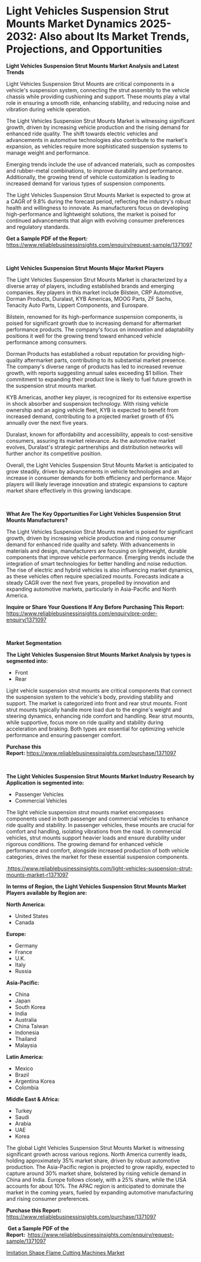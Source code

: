 <p><h1>Light Vehicles Suspension Strut Mounts Market Dynamics 2025-2032: Also about Its Market Trends, Projections, and Opportunities</h1></p><p><strong>Light Vehicles Suspension Strut Mounts Market Analysis and Latest Trends</strong></p>
<p><p>Light Vehicles Suspension Strut Mounts are critical components in a vehicle's suspension system, connecting the strut assembly to the vehicle chassis while providing cushioning and support. These mounts play a vital role in ensuring a smooth ride, enhancing stability, and reducing noise and vibration during vehicle operation.</p><p>The Light Vehicles Suspension Strut Mounts Market is witnessing significant growth, driven by increasing vehicle production and the rising demand for enhanced ride quality. The shift towards electric vehicles and advancements in automotive technologies also contribute to the market's expansion, as vehicles require more sophisticated suspension systems to manage weight and performance.</p><p>Emerging trends include the use of advanced materials, such as composites and rubber-metal combinations, to improve durability and performance. Additionally, the growing trend of vehicle customization is leading to increased demand for various types of suspension components.</p><p>The Light Vehicles Suspension Strut Mounts Market is expected to grow at a CAGR of 9.8% during the forecast period, reflecting the industry's robust health and willingness to innovate. As manufacturers focus on developing high-performance and lightweight solutions, the market is poised for continued advancements that align with evolving consumer preferences and regulatory standards.</p></p>
<p><strong>Get a Sample PDF of the Report:&nbsp;</strong> <a href="https://www.reliablebusinessinsights.com/enquiry/request-sample/1371097?utm_campaign=3051&utm_medium=2&utm_source=Github&utm_content=ia&utm_term=22032025&utm_id=light-vehicles-suspension-strut-mounts">https://www.reliablebusinessinsights.com/enquiry/request-sample/1371097</a></p>
<p>&nbsp;</p>
<p><strong>Light Vehicles Suspension Strut Mounts Major Market Players</strong></p>
<p><p>The Light Vehicles Suspension Strut Mounts Market is characterized by a diverse array of players, including established brands and emerging companies. Key players in this market include Bilstein, CRP Automotive, Dorman Products, Duralast, KYB Americas, MOOG Parts, ZF Sachs, Tenacity Auto Parts, Lippert Components, and Eurospare.</p><p>Bilstein, renowned for its high-performance suspension components, is poised for significant growth due to increasing demand for aftermarket performance products. The company's focus on innovation and adaptability positions it well for the growing trend toward enhanced vehicle performance among consumers.</p><p>Dorman Products has established a robust reputation for providing high-quality aftermarket parts, contributing to its substantial market presence. The company's diverse range of products has led to increased revenue growth, with reports suggesting annual sales exceeding $1 billion. Their commitment to expanding their product line is likely to fuel future growth in the suspension strut mounts market.</p><p>KYB Americas, another key player, is recognized for its extensive expertise in shock absorber and suspension technology. With rising vehicle ownership and an aging vehicle fleet, KYB is expected to benefit from increased demand, contributing to a projected market growth of 6% annually over the next five years.</p><p>Duralast, known for affordability and accessibility, appeals to cost-sensitive consumers, assuring its market relevance. As the automotive market evolves, Duralast's strategic partnerships and distribution networks will further anchor its competitive position.</p><p>Overall, the Light Vehicles Suspension Strut Mounts Market is anticipated to grow steadily, driven by advancements in vehicle technologies and an increase in consumer demands for both efficiency and performance. Major players will likely leverage innovation and strategic expansions to capture market share effectively in this growing landscape.</p></p>
<p>&nbsp;</p>
<p><strong>What Are The Key Opportunities For Light Vehicles Suspension Strut Mounts Manufacturers?</strong></p>
<p><p>The Light Vehicles Suspension Strut Mounts market is poised for significant growth, driven by increasing vehicle production and rising consumer demand for enhanced ride quality and safety. With advancements in materials and design, manufacturers are focusing on lightweight, durable components that improve vehicle performance. Emerging trends include the integration of smart technologies for better handling and noise reduction. The rise of electric and hybrid vehicles is also influencing market dynamics, as these vehicles often require specialized mounts. Forecasts indicate a steady CAGR over the next five years, propelled by innovation and expanding automotive markets, particularly in Asia-Pacific and North America.</p></p>
<p><strong>Inquire or Share Your Questions If Any Before Purchasing This Report:</strong> <a href="https://www.reliablebusinessinsights.com/enquiry/pre-order-enquiry/1371097?utm_campaign=3051&utm_medium=2&utm_source=Github&utm_content=ia&utm_term=22032025&utm_id=light-vehicles-suspension-strut-mounts">https://www.reliablebusinessinsights.com/enquiry/pre-order-enquiry/1371097</a></p>
<p>&nbsp;</p>
<p><strong>Market Segmentation</strong></p>
<p><strong>The Light Vehicles Suspension Strut Mounts Market Analysis by types is segmented into:</strong></p>
<p><ul><li>Front</li><li>Rear</li></ul></p>
<p><p>Light vehicle suspension strut mounts are critical components that connect the suspension system to the vehicle's body, providing stability and support. The market is categorized into front and rear strut mounts. Front strut mounts typically handle more load due to the engine's weight and steering dynamics, enhancing ride comfort and handling. Rear strut mounts, while supportive, focus more on ride quality and stability during acceleration and braking. Both types are essential for optimizing vehicle performance and ensuring passenger comfort.</p></p>
<p><strong>Purchase this Report:&nbsp;</strong><a href="https://www.reliablebusinessinsights.com/purchase/1371097?utm_campaign=3051&utm_medium=2&utm_source=Github&utm_content=ia&utm_term=22032025&utm_id=light-vehicles-suspension-strut-mounts">https://www.reliablebusinessinsights.com/purchase/1371097</a></p>
<p>&nbsp;</p>
<p><strong>The Light Vehicles Suspension Strut Mounts Market Industry Research by Application is segmented into:</strong></p>
<p><ul><li>Passenger Vehicles</li><li>Commercial Vehicles</li></ul></p>
<p><p>The light vehicle suspension strut mounts market encompasses components used in both passenger and commercial vehicles to enhance ride quality and stability. In passenger vehicles, these mounts are crucial for comfort and handling, isolating vibrations from the road. In commercial vehicles, strut mounts support heavier loads and ensure durability under rigorous conditions. The growing demand for enhanced vehicle performance and comfort, alongside increased production of both vehicle categories, drives the market for these essential suspension components.</p></p>
<p><a href="https://www.reliablebusinessinsights.com/light-vehicles-suspension-strut-mounts-market-r1371097?utm_campaign=3051&utm_medium=2&utm_source=Github&utm_content=ia&utm_term=22032025&utm_id=light-vehicles-suspension-strut-mounts">&nbsp;https://www.reliablebusinessinsights.com/light-vehicles-suspension-strut-mounts-market-r1371097</a></p>
<p><strong>In terms of Region, the Light Vehicles Suspension Strut Mounts Market Players available by Region are:</strong></p>
<p>
    <p> <strong> North America: </strong>
        <ul>
            <li>United States</li>
            <li>Canada</li>
        </ul>
        </p> 
    <p> <strong> Europe: </strong>
        <ul>
            <li>Germany</li>
            <li>France</li>
            <li>U.K.</li>
            <li>Italy</li>
            <li>Russia</li>
        </ul>
        </p> 
    <p> <strong> Asia-Pacific: </strong>
        <ul>
            <li>China</li>
            <li>Japan</li>
            <li>South Korea</li>
            <li>India</li>
            <li>Australia</li>
            <li>China Taiwan</li>
            <li>Indonesia</li>
            <li>Thailand</li>
            <li>Malaysia</li>
        </ul>
        </p> 
    <p> <strong> Latin America: </strong>
        <ul>
            <li>Mexico</li>
            <li>Brazil</li>
            <li>Argentina Korea</li>
            <li>Colombia</li>
        </ul>
        </p> 
    <p> <strong> Middle East & Africa: </strong>
        <ul>
            <li>Turkey</li>
            <li>Saudi</li>
            <li>Arabia</li>
            <li>UAE</li>
            <li>Korea</li>
        </ul>
    </p>
    </p>
<p><p>The global Light Vehicles Suspension Strut Mounts Market is witnessing significant growth across various regions. North America currently leads, holding approximately 35% market share, driven by robust automotive production. The Asia-Pacific region is projected to grow rapidly, expected to capture around 30% market share, bolstered by rising vehicle demand in China and India. Europe follows closely, with a 25% share, while the USA accounts for about 10%. The APAC region is anticipated to dominate the market in the coming years, fueled by expanding automotive manufacturing and rising consumer preferences.</p></p>
<p><strong>Purchase this Report: </strong><a href="https://www.reliablebusinessinsights.com/purchase/1371097?utm_campaign=3051&utm_medium=2&utm_source=Github&utm_content=ia&utm_term=22032025&utm_id=light-vehicles-suspension-strut-mounts">https://www.reliablebusinessinsights.com/purchase/1371097</a></p>
<p>&nbsp;<strong>Get a Sample PDF of the Report:&nbsp;&nbsp;</strong><a href="https://www.reliablebusinessinsights.com/enquiry/request-sample/1371097?utm_campaign=3051&utm_medium=2&utm_source=Github&utm_content=ia&utm_term=22032025&utm_id=light-vehicles-suspension-strut-mounts">https://www.reliablebusinessinsights.com/enquiry/request-sample/1371097</a></p>
<p><strong></strong></p>
<p><p><a href="https://github.com/deyniphytic/Market-Research-Report-List-1/blob/main/imitation-shape-flame-cutting-machines-market.md?utm_campaign=3051&utm_medium=2&utm_source=Github&utm_content=ia&utm_term=22032025&utm_id=light-vehicles-suspension-strut-mounts">Imitation Shape Flame Cutting Machines Market</a></p></p>